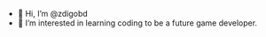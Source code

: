 - 👋 Hi, I’m @zdigobd
- 👀 I’m interested in learning coding to be a future game developer.

<!---
zdigobd/zdigobd is a ✨ special ✨ repository because its `README.md` (this file) appears on your GitHub profile.
You can click the Preview link to take a look at your changes.
--->
